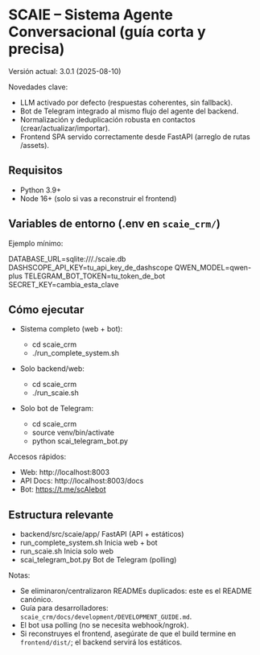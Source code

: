# SCAIE – Sistema Agente Conversacional (guía corta y precisa)

Versión actual: 3.0.1 (2025-08-10)

Novedades clave:
- LLM activado por defecto (respuestas coherentes, sin fallback).
- Bot de Telegram integrado al mismo flujo del agente del backend.
- Normalización y deduplicación robusta en contactos (crear/actualizar/importar).
- Frontend SPA servido correctamente desde FastAPI (arreglo de rutas /assets).

## Requisitos
- Python 3.9+
- Node 16+ (solo si vas a reconstruir el frontend)

## Variables de entorno (.env en `scaie_crm/`)
Ejemplo mínimo:

DATABASE_URL=sqlite:///./scaie.db
DASHSCOPE_API_KEY=tu_api_key_de_dashscope
QWEN_MODEL=qwen-plus
TELEGRAM_BOT_TOKEN=tu_token_de_bot
SECRET_KEY=cambia_esta_clave

## Cómo ejecutar
- Sistema completo (web + bot):
	- cd scaie_crm
	- ./run_complete_system.sh

- Solo backend/web:
	- cd scaie_crm
	- ./run_scaie.sh

- Solo bot de Telegram:
	- cd scaie_crm
	- source venv/bin/activate
	- python scai_telegram_bot.py

Accesos rápidos:
- Web: http://localhost:8003
- API Docs: http://localhost:8003/docs
- Bot: https://t.me/scAIebot

## Estructura relevante
- backend/src/scaie/app/  FastAPI (API + estáticos)
- run_complete_system.sh  Inicia web + bot
- run_scaie.sh            Inicia solo web
- scai_telegram_bot.py    Bot de Telegram (polling)

Notas:
- Se eliminaron/centralizaron READMEs duplicados: este es el README canónico.
- Guía para desarrolladores: `scaie_crm/docs/development/DEVELOPMENT_GUIDE.md`.
- El bot usa polling (no se necesita webhook/ngrok).
- Si reconstruyes el frontend, asegúrate de que el build termine en `frontend/dist/`; el backend servirá los estáticos.